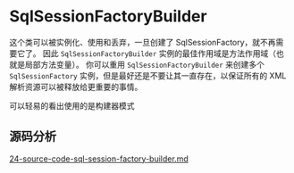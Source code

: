 # SqlSessionFactoryBuilder

这个类可以被实例化、使用和丢弃，一旦创建了 SqlSessionFactory，就不再需要它了。 因此 `SqlSessionFactoryBuilder` 实例的最佳作用域是方法作用域（也就是局部方法变量）。 你可以重用 `SqlSessionFactoryBuilder` 来创建多个 `SqlSessionFactory` 实例，但是最好还是不要让其一直存在，以保证所有的 XML 解析资源可以被释放给更重要的事情。

可以轻易的看出使用的是构建器模式

## 源码分析

 [24-source-code-sql-session-factory-builder.md](24-source-code-sql-session-factory-builder.md) 